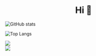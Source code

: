 <h1 align="center", font-size="20px">
   Hi 👋
</h1>

![GitHub stats](https://github-readme-stats.vercel.app/api?username=Mortaza-Seydi&show_icons=true&theme=gruvbox&count_private=true&include_all_commits=true&custom_title=My%20GitHub%20Stats%20💻)

![Top Langs](https://github-readme-stats.vercel.app/api/top-langs/?username=Mortaza-Seydi&layout=compact&hide=javascript,html,css&langs_count=8&custom_title=My%20Languages%20🍕)

<a href="https://www.linkedin.com/in/morteza-seydi">
  <img src="https://img.shields.io/badge/LinkedIn-0077B5?style=for-the-badge&logo=linkedin&logoColor=white"></img>
</a>
<br>
<a href="https://gitlab.com/iamdeveloper1">
  <img src="https://img.shields.io/badge/GitLab-330F63?style=for-the-badge&logo=gitlab&logoColor=white"></img>
</a>

